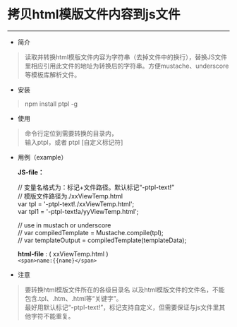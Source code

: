 
# 拷贝html模版文件内容到js文件 #

----------

- 简介
> 读取并转换html模版文件内容为字符串（去掉文件中的换行），替换JS文件里相应引用此文件的地址为转换后的字符串。方便mustache、underscore等模板库解析文件。 
> 

- 安装
> npm install ptpl -g  

- 使用
> 命令行定位到需要转换的目录内，  
> 输入ptpl，或者 ptpl [自定义标记符]

- 用例（example）  

    **JS-file：**

    // 变量名格式为：标记+文件路径。默认标记“-ptpl-text!”    
    // 模版文件路径为./xxViewTemp.html  
    var tpl = '-ptpl-text!./xxViewTemp.html';  
    var tpl1 = '-ptpl-text!a/yyViewTemp.html'; 
    
    // use in mustach or underscore  
    // var compiledTemplate = Mustache.compile(tpl);  
    // var templateOutput = compiledTemplate(templateData);        


    **html-file** : ( xxViewTemp.html )      
    `<span>name:{{name}</span>`

- 注意
> 要转换html模版文件所在的各级目录名 以及html模版文件的文件名，不能包含.tpl、.htm、.html等“关键字”。   
> 最好用默认标记“-ptpl-text!”，标记支持自定义，但需要保证与js文件里其他字符不能重复。

